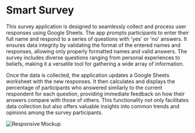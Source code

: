 # Smart Survey

This survey application is designed to seamlessly collect and process user responses using Google Sheets. The app prompts participants to enter their full name and respond to a series of questions with 'yes' or 'no' answers. It ensures data integrity by validating the format of the entered names and responses, allowing only properly formatted names and valid answers. The survey includes diverse questions ranging from personal experiences to beliefs, making it a versatile tool for gathering a wide array of information.

Once the data is collected, the application updates a Google Sheets worksheet with the new responses. It then calculates and displays the percentage of participants who answered similarly to the current respondent for each question, providing immediate feedback on how their answers compare with those of others. This functionality not only facilitates data collection but also offers valuable insights into common trends and opinions among the survey participants.

![Responsive Mockup](/workspace/smart-survey/all-devices-black.png)